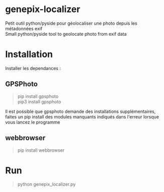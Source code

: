 # genepix-localizer
Petit outil python/pyside pour géolocaliser une photo depuis les métadonnées exif  
Small python/pyside tool to geolocate photo from exif data


# Installation

Installer les dependances :
## GPSPhoto

>pip install gpsphoto  
>pip3 install gpsphoto

Il est possible que gpsphoto demande des installations supplémentaires, faites un pip install des modules manquants indiqués dans l'erreur lorsque vous lancez le programme

## webbrowser

>pip install webbrowser

# Run

>python genepix_localizer.py
